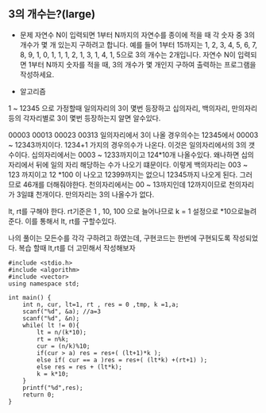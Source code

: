 ## 3의 개수는?(large)

* 문제
자연수 N이 입력되면 1부터 N까지의 자연수를 종이에 적을 때 각 숫자 중 3의 개수가 몇 개 있는지 구하려고 합니다.
예를 들어 1부터 15까지는 1, 2, 3, 4, 5, 6, 7, 8, 9, 1, 0, 1, 1, 1, 2, 1, 3, 1, 4, 1, 5으로 3의 개수는 2개입니다.
자연수 N이 입력되면 1부터 N까지 숫자를 적을 때, 3의 개수가 몇 개인지 구하여 출력하는 프로그램을 작성하세요.

* 알고리즘

1 ~ 12345 으로 가정할때 일의자리의 3이 몇번 등장하고 십의자리, 백의자리, 만의자리 
등의 각자리별로 3이 몇번 등장하는지 알면 알수있다. 

00003
00013
00023
00313
일의자리에서 3이 나올 경우의수는 12345에서 00003 ~ 12343까지이다. 
1234+1 가지의 경우의수가 나온다. 이것은 일의자리에서의 3의 갯수이다. 
십의자리에서는 0003 ~ 1233까지이고 124*10개 나올수있다. 왜나하면 십의자리에서 뒤에 일의 자리 해당하는 수가 나오기 떄문이다. 
이렇게 백의자리는 003 ~ 123 까지이고 12 *100 이 나오고 12399까지는 없으니 12345까지 나오게 된다. 그러므로 46개를 더해줘야한다.
천의자리에서는 00 ~ 13까지인데 12까지이므로 천의자리가 3일떄 천개이다.
만의자리는 3의 나올수가 없다. 

lt, rt를 구해야 한다. rt기준은 1 , 10, 100 으로 늘어나므로 k = 1 설정으로 *10으로늘려준다. 
이를 통해서 lt, rt를 구할수있다.

나의 풀이는 모든수를 각각 구하려고 하였는데, 구현코드는 한번에 구현되도록 작성되었다. 
복습 할때 lt,rt를 더 고민해서 작성해보자 

```
#include <stdio.h>
#include <algorithm>
#include <vector>
using namespace std;

int main() {
    int n, cur, lt=1, rt , res = 0 ,tmp, k =1,a; 
    scanf("%d", &a); //a=3
    scanf("%d", &n);
    while( lt != 0){
        lt = n/(k*10);
        rt = n%k;
        cur = (n/k)%10;
        if(cur > a) res = res+( (lt+1)*k );
        else if( cur == a )res = res+( (lt*k) +(rt+1) );
        else res = res + (lt*k);
        k = k*10;
    }
    printf("%d",res);
    return 0;
}
```